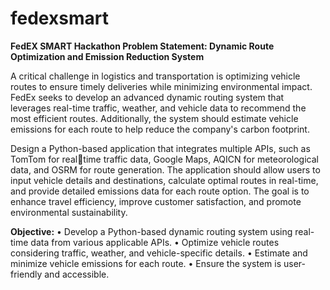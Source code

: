 # fedexsmart

**FedEX SMART Hackathon
Problem Statement: Dynamic Route Optimization and Emission Reduction System**

A critical challenge in logistics and transportation is optimizing vehicle routes to ensure timely 
deliveries while minimizing environmental impact. FedEx seeks to develop an advanced 
dynamic routing system that leverages real-time traffic, weather, and vehicle data to 
recommend the most efficient routes. Additionally, the system should estimate vehicle 
emissions for each route to help reduce the company's carbon footprint.

Design a Python-based application that integrates multiple APIs, such as TomTom for realtime traffic data, Google Maps, AQICN for meteorological data, and OSRM for route 
generation. The application should allow users to input vehicle details and destinations, 
calculate optimal routes in real-time, and provide detailed emissions data for each route option. 
The goal is to enhance travel efficiency, improve customer satisfaction, and promote 
environmental sustainability.

**Objective:**
• Develop a Python-based dynamic routing system using real-time data from various 
applicable APIs.
• Optimize vehicle routes considering traffic, weather, and vehicle-specific details.
• Estimate and minimize vehicle emissions for each route.
• Ensure the system is user-friendly and accessible.
